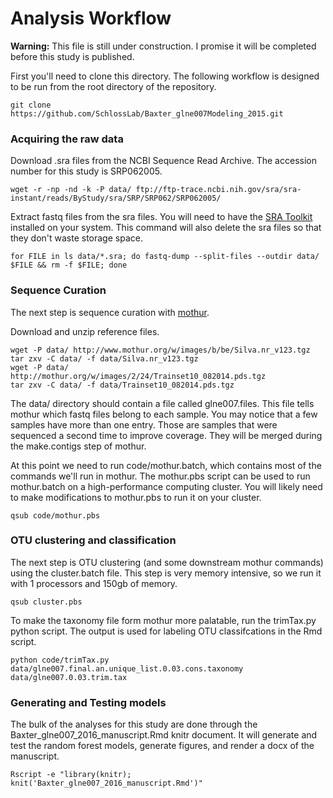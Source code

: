# Analysis Workflow

**Warning:** This file is still under construction. I promise it will be completed before this study is published. 

First you'll need to clone this directory. The following workflow is designed to be run from the root directory of the repository.

	git clone https://github.com/SchlossLab/Baxter_glne007Modeling_2015.git

### Acquiring the raw data
Download .sra files from the NCBI Sequence Read Archive.  The accession number for this study is SRP062005.  

	wget -r -np -nd -k -P data/ ftp://ftp-trace.ncbi.nih.gov/sra/sra-instant/reads/ByStudy/sra/SRP/SRP062/SRP062005/


Extract fastq files from the sra files. You will need to have the [SRA Toolkit](http://www.ncbi.nlm.nih.gov/Traces/sra/sra.cgi?cmd=show&f=software&m=software&s=software) installed on your system. This command will also delete the sra files so that they don't waste storage space. 

	for FILE in ls data/*.sra; do fastq-dump --split-files --outdir data/ $FILE && rm -f $FILE; done


### Sequence Curation
The next step is sequence curation with [mothur](http://www.mothur.org/wiki/Download_mothur). 

Download and unzip reference files.  

	wget -P data/ http://www.mothur.org/w/images/b/be/Silva.nr_v123.tgz
	tar zxv -C data/ -f data/Silva.nr_v123.tgz
	wget -P data/ http://mothur.org/w/images/2/24/Trainset10_082014.pds.tgz
	tar zxv -C data/ -f data/Trainset10_082014.pds.tgz

The data/ directory should contain a file called glne007.files.  This file tells mothur which fastq files belong to each sample. You may notice that a few samples have more than one entry. Those are samples that were sequenced a second time to improve coverage. They will be merged during the make.contigs step of mothur.

At this point we need to run code/mothur.batch, which contains most of the commands we'll run in mothur. The mothur.pbs script can be used to run mothur.batch on a high-performance computing cluster. You will likely need to make modifications to mothur.pbs to run it on your cluster.

	qsub code/mothur.pbs

### OTU clustering and classification
The next step is OTU clustering (and some downstream mothur commands) using the cluster.batch file. This step is very memory intensive, so we run it with 1 processors and 150gb of memory.

	qsub cluster.pbs

To make the taxonomy file form mothur more palatable, run the trimTax.py python script. The output is used for labeling OTU classifcations in the Rmd script.

	python code/trimTax.py data/glne007.final.an.unique_list.0.03.cons.taxonomy data/glne007.0.03.trim.tax

### Generating and Testing models
The bulk of the analyses for this study are done through the Baxter_glne007_2016_manuscript.Rmd knitr document. It will generate and test the random forest models, generate figures, and render a docx of the manuscript.

	Rscript -e "library(knitr); knit('Baxter_glne007_2016_manuscript.Rmd')"






